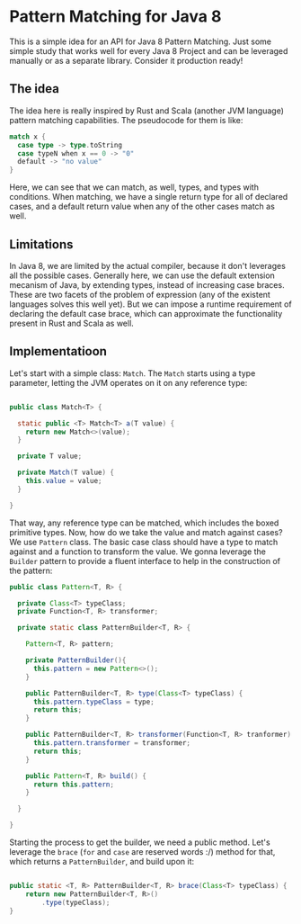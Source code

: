 # Pattern Matching for Java 8

This is a simple idea for an API for Java 8 Pattern Matching. Just some simple 
study that works well for every Java 8 Project and can be leveraged manually or as
a separate library. Consider it production ready!

## The idea
The idea here is really inspired by Rust and Scala (another JVM language) pattern 
matching capabilities. The pseudocode for them is like: 

```scala 
match x {
  case type -> type.toString
  case typeN when x == 0 -> "0"
  default -> "no value"
}
```

Here, we can see that we can match, as well, types, and types with conditions.
When matching, we have a single return type for all of declared cases, and a default 
return value when any of the other cases match as well.

## Limitations

In Java 8, we are limited by the actual compiler, because it don't leverages all 
the possible cases. Generally here, we can use the default extension mecanism of 
Java, by extending types, instead of increasing case braces. These are 
two facets of the problem of expression (any of the existent languages solves this 
well yet). But we can impose a runtime requirement of declaring the default case brace,
which can approximate the functionality present in Rust and Scala as well. 

## Implementatioon 

Let's start with a simple class: `Match`. The `Match` starts using a type parameter,
letting the JVM operates on it on any reference type:

```java 

public class Match<T> {

  static public <T> Match<T> a(T value) {
    return new Match<>(value);
  }

  private T value;

  private Match(T value) {
    this.value = value;
  }

}
```
That way, any reference type can be matched, which includes the boxed primitive types.
Now, how do we take the value and match against cases?
We use `Pattern` class. The basic case class should have a type to match against and a 
function to transform the value. We gonna leverage the `Builder` pattern to provide 
a fluent interface to help in the construction of the pattern:

```java 
public class Pattern<T, R> {

  private Class<T> typeClass;
  private Function<T, R> transformer;

  private static class PatternBuilder<T, R> {

    Pattern<T, R> pattern;

    private PatternBuilder(){
      this.pattern = new Pattern<>();
    }

    public PatternBuilder<T, R> type(Class<T> typeClass) {
      this.pattern.typeClass = type;
      return this;
    }

    public PatternBuilder<T, R> transformer(Function<T, R> tranformer) {
      this.pattern.transformer = transformer;
      return this;
    }

    public Pattern<T, R> build() {
      return this.pattern;
    }

  }

}

```

Starting the process to get the builder, we need a public method. Let's leverage the 
`brace` (`for` and `case` are reserved words :/) method for that, which returns 
a `PatternBuilder`, and build upon it:

```java 

public static <T, R> PatternBuilder<T, R> brace(Class<T> typeClass) {
    return new PatternBuilder<T, R>()
        .type(typeClass);
}
```


